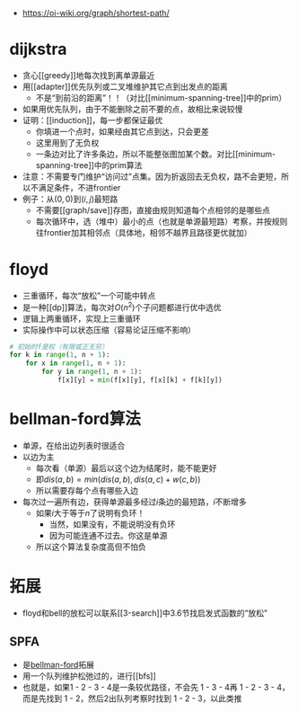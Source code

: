 - https://oi-wiki.org/graph/shortest-path/
# dijkstra
- 贪心[[greedy]]地每次找到离单源最近
- 用[[adapter]]优先队列或二叉堆维护其它点到出发点的距离
  - 不是“到前沿的距离”！！（对比[[minimum-spanning-tree]]中的prim）
- 如果用优先队列，由于不能删除之前不要的点，故相比来说较慢
- 证明：[[induction]]，每一步都保证最优
  - 你填进一个点时，如果经由其它点到达，只会更差
  - 这里用到了无负权
  - 一条边对比了许多条边，所以不能整张图加某个数。对比[[minimum-spanning-tree]]中的prim算法
- 注意：不需要专门维护“访问过”点集。因为折返回去无负权，路不会更短，所以不满足条件，不进frontier
- 例子：从$(0,0)$到$(i,j)$最短路
  - 不需要[[graph/save]]存图，直接由规则知道每个点相邻的是哪些点
  - 每次循环中，选（堆中）最小的点（也就是单源最短路）考察，并按规则往frontier加其相邻点（具体地，相邻不越界且路径更优就加）
# floyd
- 三重循环，每次“放松”一个可能中转点
- 是一种[[dp]]算法，每次对$O(n^2)$个子问题都进行优中选优
- 逻辑上两重循环，实现上三重循环
- 实际操作中可以状态压缩（容易论证压缩不影响）
```python
# 初始时f是权（有限或正无穷）
for k in range(1, n + 1):
    for x in range(1, n + 1):
        for y in range(1, n + 1):
            f[x][y] = min(f[x][y], f[x][k] + f[k][y])
```
# bellman-ford算法
- 单源，在给出边列表时很适合
- 以边为主
  - 每次看（单源）最后以这个边为结尾时，能不能更好
  - 即$dis(a,b)=min(dis(a,b), dis(a,c)+w(c,b))$
  - 所以需要存每个点有哪些入边
- 每次过一遍所有边，获得单源最多经过$i$条边的最短路，$i$不断增多
  - 如果$i$大于等于$n$了说明有负环！
    - 当然，如果没有，不能说明没有负环
    - 因为可能连通不过去。你这是单源
  - 所以这个算法复杂度高但不怕负
# 拓展
- floyd和bell的放松可以联系[[3-search]]中3.6节找启发式函数的“放松”
## SPFA
- 是[bellman-ford](#bellman-ford算法)拓展
- 用一个队列维护松弛过的，进行[[bfs]]
- 也就是，如果1 - 2 - 3 - 4是一条较优路径，不会先 1 - 3 - 4再 1 - 2 - 3 - 4，而是先找到 1 - 2，然后2出队列考察时找到 1 - 2 - 3，以此类推